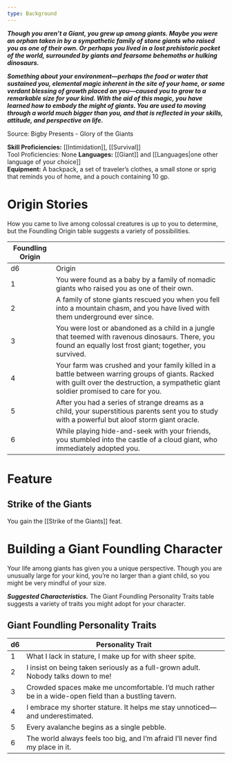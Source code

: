 ```yaml
---
type: Background
---
```

**_Though you aren’t a Giant, you grew up among giants. Maybe you were an orphan taken in by a sympathetic family of stone giants who raised you as one of their own. Or perhaps you lived in a lost prehistoric pocket of the world, surrounded by giants and fearsome behemoths or hulking dinosaurs._**

_**Something about your environment—perhaps the food or water that sustained you, elemental magic inherent in the site of your home, or some verdant blessing of growth placed on you—caused you to grow to a remarkable size for your kind. With the aid of this magic, you have learned how to embody the might of giants. You are used to moving through a world much bigger than you, and that is reflected in your skills, attitude, and perspective on life.**_

Source: Bigby Presents - Glory of the Giants

**Skill Proficiencies:** [[Intimidation]], [[Survival]]  
Tool Proficiencies: None
**Languages:** [[Giant]] and [[Languages|one other language of your choice]]  
**Equipment:** A backpack, a set of traveler’s clothes, a small stone or sprig that reminds you of home, and a pouch containing 10 gp.

# Origin Stories

How you came to live among colossal creatures is up to you to determine, but the Foundling Origin table suggests a variety of possibilities.

|Foundling Origin|   |
|---|---|
|d6|Origin|
|1|You were found as a baby by a family of nomadic giants who raised you as one of their own.|
|2|A family of stone giants rescued you when you fell into a mountain chasm, and you have lived with them underground ever since.|
|3|You were lost or abandoned as a child in a jungle that teemed with ravenous dinosaurs. There, you found an equally lost frost giant; together, you survived.|
|4|Your farm was crushed and your family killed in a battle between warring groups of giants. Racked with guilt over the destruction, a sympathetic giant soldier promised to care for you.|
|5|After you had a series of strange dreams as a child, your superstitious parents sent you to study with a powerful but aloof storm giant oracle.|
|6|While playing hide-and-seek with your friends, you stumbled into the castle of a cloud giant, who immediately adopted you.|

# Feature

## Strike of the Giants

You gain the [[Strike of the Giants]] feat.

# Building a Giant Foundling Character

Your life among giants has given you a unique perspective. Though you are unusually large for your kind, you’re no larger than a giant child, so you might be very mindful of your size.

**_Suggested Characteristics._** The Giant Foundling Personality Traits table suggests a variety of traits you might adopt for your character.

## Giant Foundling Personality Traits

|d6|Personality Trait|
|---|---|
|1|What I lack in stature, I make up for with sheer spite.|
|2|I insist on being taken seriously as a full-grown adult. Nobody talks down to me!|
|3|Crowded spaces make me uncomfortable. I’d much rather be in a wide-open field than a bustling tavern.|
|4|I embrace my shorter stature. It helps me stay unnoticed—and underestimated.|
|5|Every avalanche begins as a single pebble.|
|6|The world always feels too big, and I’m afraid I’ll never find my place in it.|